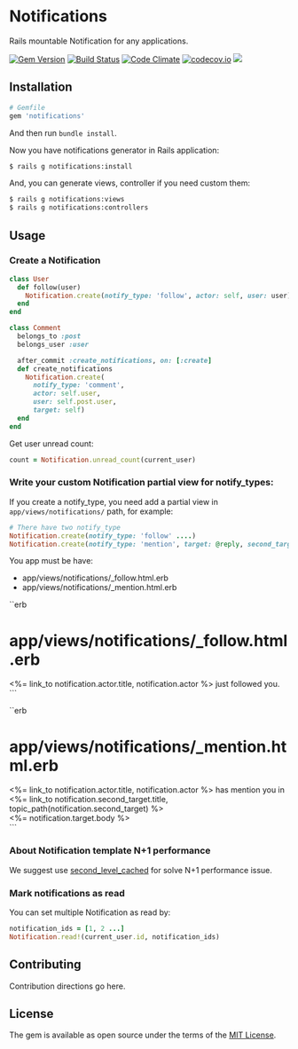 # Notifications

Rails mountable Notification for any applications.

[![Gem Version](https://badge.fury.io/rb/notifications.svg)](https://badge.fury.io/rb/notifications) [![Build Status](https://travis-ci.org/rails-engine/notifications.svg)](https://travis-ci.org/rails-engine/notifications) [![Code Climate](https://codeclimate.com/github/rails-engine/notifications/badges/gpa.svg)](https://codeclimate.com/github/rails-engine/notifications) [![codecov.io](https://codecov.io/github/rails-engine/notifications/coverage.svg?branch=master)](https://codecov.io/github/rails-engine/notifications?branch=master) [![](http://inch-ci.org/github/rails-engine/notifications.svg?branch=master)](http://inch-ci.org/github/rails-engine/notifications?branch=master)

## Installation

```ruby
# Gemfile
gem 'notifications'
```

And then run `bundle install`.

Now you have notifications generator in Rails application:

```bash
$ rails g notifications:install
```

And, you can generate views, controller if you need custom them:

```bash
$ rails g notifications:views
$ rails g notifications:controllers
```

## Usage

### Create a Notification

```ruby
class User
  def follow(user)
    Notification.create(notify_type: 'follow', actor: self, user: user)
  end
end

class Comment
  belongs_to :post
  belongs_user :user

  after_commit :create_notifications, on: [:create]
  def create_notifications
    Notification.create(
      notify_type: 'comment',
      actor: self.user,
      user: self.post.user,
      target: self)
  end
end
```

Get user unread count:

```rb
count = Notification.unread_count(current_user)
```

### Write your custom Notification partial view for notify_types:

If you create a notify_type, you need add a partial view in `app/views/notifications/` path, for example:

```rb
# There have two notify_type
Notification.create(notify_type: 'follow' ....)
Notification.create(notify_type: 'mention', target: @reply, second_target: @topic, ....)
```

You app must be have:

- app/views/notifications/_follow.html.erb
- app/views/notifications/_mention.html.erb

``erb
# app/views/notifications/_follow.html.erb
<div class="media-heading">
  <%= link_to notification.actor.title, notification.actor %> just followed you.
</div>
```

``erb
# app/views/notifications/_mention.html.erb
<div class="media-heading">
  <%= link_to notification.actor.title, notification.actor %> has mention you in
  <%= link_to notification.second_target.title, topic_path(notification.second_target) %>
</div>
<div class="media-content">
  <%= notification.target.body %>
</div>
```

### About Notification template N+1 performance

We suggest use [second_level_cached](https://github.com/hooopo/second_level_cache) for solve N+1 performance issue.

### Mark notifications as read

You can set multiple Notification as read by:

```ruby
notification_ids = [1, 2 ...]
Notification.read!(current_user.id, notification_ids)
```

## Contributing
Contribution directions go here.

## License
The gem is available as open source under the terms of the [MIT License](http://opensource.org/licenses/MIT).
